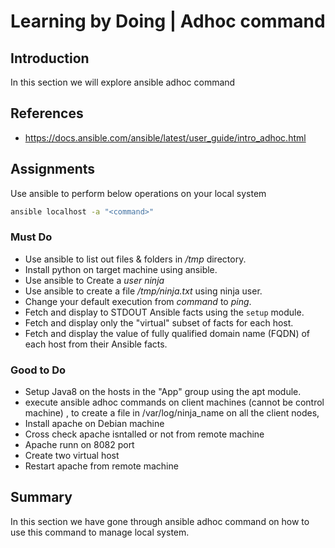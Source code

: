 # Learning by Doing | Adhoc command

## Introduction
In this section we will explore ansible adhoc command

## References
* https://docs.ansible.com/ansible/latest/user_guide/intro_adhoc.html

## Assignments
Use ansible to perform below operations on your local system
```bash
ansible localhost -a "<command>"
```
### Must Do
* Use ansible to list out files & folders in */tmp* directory.
* Install python on target machine using ansible.
* Use ansible to Create a *user ninja*
* Use ansible to create a file */tmp/ninja.txt* using ninja user.
* Change your default execution from *command* to *ping*.
* Fetch and display to STDOUT Ansible facts using the `setup` module.
* Fetch and display only the "virtual" subset of facts for each host.
* Fetch and display the value of fully qualified domain name (FQDN) of each host from their Ansible facts.

### Good to Do

* Setup Java8 on the hosts in the "App" group using the apt module.
* execute ansible adhoc commands on client machines (cannot be control machine) , to  create a file in /var/log/ninja_name on all the client nodes,
* Install apache on Debian machine
* Cross check apache isntalled or not from remote machine
* Apache runn  on 8082 port
* Create two virtual host
* Restart apache from remote machine

## Summary
In this section we have gone through ansible adhoc command on how to use this command to manage local system.
